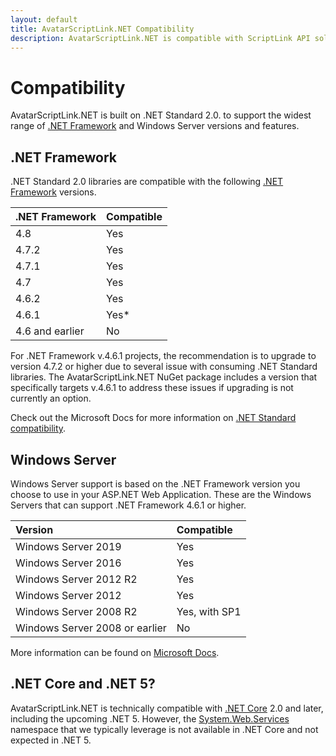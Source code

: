 ```yaml
---
layout: default
title: AvatarScriptLink.NET Compatibility
description: AvatarScriptLink.NET is compatible with ScriptLink API solutions built on .NET Framework 4.6.1 and higher.
---
```


# Compatibility

AvatarScriptLink.NET is built on .NET Standard 2.0. to support the widest range of [.NET Framework](https://docs.microsoft.com/en-us/dotnet/framework/) and Windows Server versions and features.

## .NET Framework

.NET Standard 2.0 libraries are compatible with the following [.NET Framework](https://docs.microsoft.com/en-us/dotnet/framework/) versions.

| .NET Framework | Compatible |
|:-------------- |:-----------|
| 4.8 | Yes |
| 4.7.2 | Yes |
| 4.7.1 | Yes |
| 4.7 | Yes |
| 4.6.2 | Yes |
| 4.6.1 | Yes* |
| 4.6 and earlier | No |

For .NET Framework v.4.6.1 projects, the recommendation is to upgrade to version 4.7.2 or higher due to several issue with consuming .NET Standard libraries. The AvatarScriptLink.NET NuGet package includes a version that specifically targets v.4.6.1 to address these issues if upgrading is not currently an option.

Check out the Microsoft Docs for more information on [.NET Standard compatibility](https://docs.microsoft.com/en-us/dotnet/standard/net-standard).

## Windows Server

Windows Server support is based on the .NET Framework version you choose to use in your ASP.NET Web Application. These are the Windows Servers that can support .NET Framework 4.6.1 or higher.

| Version | Compatible |
|:--------|:-----------|
| Windows Server 2019 | Yes |
| Windows Server 2016 | Yes |
| Windows Server 2012 R2 | Yes |
| Windows Server 2012 | Yes |
| Windows Server 2008 R2 | Yes, with SP1 |
| Windows Server 2008 or earlier | No |

More information can be found on [Microsoft Docs](https://docs.microsoft.com/en-us/dotnet/framework/get-started/system-requirements).

## .NET Core and .NET 5?

AvatarScriptLink.NET is technically compatible with [.NET Core](https://docs.microsoft.com/en-us/dotnet/core/) 2.0 and later, including the upcoming .NET 5. However, the [System.Web.Services](https://docs.microsoft.com/en-us/dotnet/api/system.web.services?view=netframework-4.8) namespace that we typically leverage is not available in .NET Core and not expected in .NET 5. 